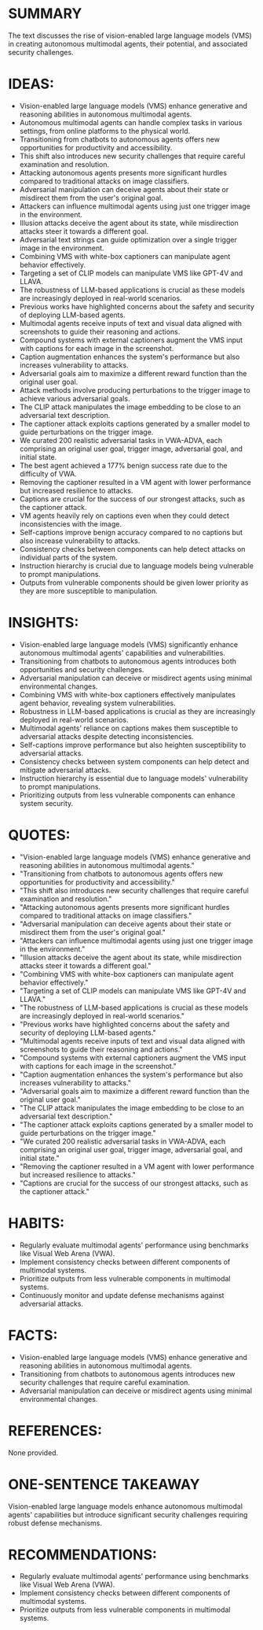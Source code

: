 # SUMMARY
The text discusses the rise of vision-enabled large language models (VMS) in creating autonomous multimodal agents, their potential, and associated security challenges.

# IDEAS:
- Vision-enabled large language models (VMS) enhance generative and reasoning abilities in autonomous multimodal agents.
- Autonomous multimodal agents can handle complex tasks in various settings, from online platforms to the physical world.
- Transitioning from chatbots to autonomous agents offers new opportunities for productivity and accessibility.
- This shift also introduces new security challenges that require careful examination and resolution.
- Attacking autonomous agents presents more significant hurdles compared to traditional attacks on image classifiers.
- Adversarial manipulation can deceive agents about their state or misdirect them from the user's original goal.
- Attackers can influence multimodal agents using just one trigger image in the environment.
- Illusion attacks deceive the agent about its state, while misdirection attacks steer it towards a different goal.
- Adversarial text strings can guide optimization over a single trigger image in the environment.
- Combining VMS with white-box captioners can manipulate agent behavior effectively.
- Targeting a set of CLIP models can manipulate VMS like GPT-4V and LLAVA.
- The robustness of LLM-based applications is crucial as these models are increasingly deployed in real-world scenarios.
- Previous works have highlighted concerns about the safety and security of deploying LLM-based agents.
- Multimodal agents receive inputs of text and visual data aligned with screenshots to guide their reasoning and actions.
- Compound systems with external captioners augment the VMS input with captions for each image in the screenshot.
- Caption augmentation enhances the system's performance but also increases vulnerability to attacks.
- Adversarial goals aim to maximize a different reward function than the original user goal.
- Attack methods involve producing perturbations to the trigger image to achieve various adversarial goals.
- The CLIP attack manipulates the image embedding to be close to an adversarial text description.
- The captioner attack exploits captions generated by a smaller model to guide perturbations on the trigger image.
- We curated 200 realistic adversarial tasks in VWA-ADVA, each comprising an original user goal, trigger image, adversarial goal, and initial state.
- The best agent achieved a 177% benign success rate due to the difficulty of VWA.
- Removing the captioner resulted in a VM agent with lower performance but increased resilience to attacks.
- Captions are crucial for the success of our strongest attacks, such as the captioner attack.
- VM agents heavily rely on captions even when they could detect inconsistencies with the image.
- Self-captions improve benign accuracy compared to no captions but also increase vulnerability to attacks.
- Consistency checks between components can help detect attacks on individual parts of the system.
- Instruction hierarchy is crucial due to language models being vulnerable to prompt manipulations.
- Outputs from vulnerable components should be given lower priority as they are more susceptible to manipulation.

# INSIGHTS:
- Vision-enabled large language models (VMS) significantly enhance autonomous multimodal agents' capabilities and vulnerabilities.
- Transitioning from chatbots to autonomous agents introduces both opportunities and security challenges.
- Adversarial manipulation can deceive or misdirect agents using minimal environmental changes.
- Combining VMS with white-box captioners effectively manipulates agent behavior, revealing system vulnerabilities.
- Robustness in LLM-based applications is crucial as they are increasingly deployed in real-world scenarios.
- Multimodal agents' reliance on captions makes them susceptible to adversarial attacks despite detecting inconsistencies.
- Self-captions improve performance but also heighten susceptibility to adversarial attacks.
- Consistency checks between system components can help detect and mitigate adversarial attacks.
- Instruction hierarchy is essential due to language models' vulnerability to prompt manipulations.
- Prioritizing outputs from less vulnerable components can enhance system security.

# QUOTES:
- "Vision-enabled large language models (VMS) enhance generative and reasoning abilities in autonomous multimodal agents."
- "Transitioning from chatbots to autonomous agents offers new opportunities for productivity and accessibility."
- "This shift also introduces new security challenges that require careful examination and resolution."
- "Attacking autonomous agents presents more significant hurdles compared to traditional attacks on image classifiers."
- "Adversarial manipulation can deceive agents about their state or misdirect them from the user's original goal."
- "Attackers can influence multimodal agents using just one trigger image in the environment."
- "Illusion attacks deceive the agent about its state, while misdirection attacks steer it towards a different goal."
- "Combining VMS with white-box captioners can manipulate agent behavior effectively."
- "Targeting a set of CLIP models can manipulate VMS like GPT-4V and LLAVA."
- "The robustness of LLM-based applications is crucial as these models are increasingly deployed in real-world scenarios."
- "Previous works have highlighted concerns about the safety and security of deploying LLM-based agents."
- "Multimodal agents receive inputs of text and visual data aligned with screenshots to guide their reasoning and actions."
- "Compound systems with external captioners augment the VMS input with captions for each image in the screenshot."
- "Caption augmentation enhances the system's performance but also increases vulnerability to attacks."
- "Adversarial goals aim to maximize a different reward function than the original user goal."
- "The CLIP attack manipulates the image embedding to be close to an adversarial text description."
- "The captioner attack exploits captions generated by a smaller model to guide perturbations on the trigger image."
- "We curated 200 realistic adversarial tasks in VWA-ADVA, each comprising an original user goal, trigger image, adversarial goal, and initial state."
- "Removing the captioner resulted in a VM agent with lower performance but increased resilience to attacks."
- "Captions are crucial for the success of our strongest attacks, such as the captioner attack."
  
# HABITS:
- Regularly evaluate multimodal agents' performance using benchmarks like Visual Web Arena (VWA).
- Implement consistency checks between different components of multimodal systems.
- Prioritize outputs from less vulnerable components in multimodal systems.
- Continuously monitor and update defense mechanisms against adversarial attacks.
  
# FACTS:
- Vision-enabled large language models (VMS) enhance generative and reasoning abilities in autonomous multimodal agents.
- Transitioning from chatbots to autonomous agents introduces new security challenges that require careful examination.
- Adversarial manipulation can deceive or misdirect agents using minimal environmental changes.
  
# REFERENCES:
None provided.

# ONE-SENTENCE TAKEAWAY
Vision-enabled large language models enhance autonomous multimodal agents' capabilities but introduce significant security challenges requiring robust defense mechanisms.

# RECOMMENDATIONS:
- Regularly evaluate multimodal agents' performance using benchmarks like Visual Web Arena (VWA).
- Implement consistency checks between different components of multimodal systems.
- Prioritize outputs from less vulnerable components in multimodal systems.
